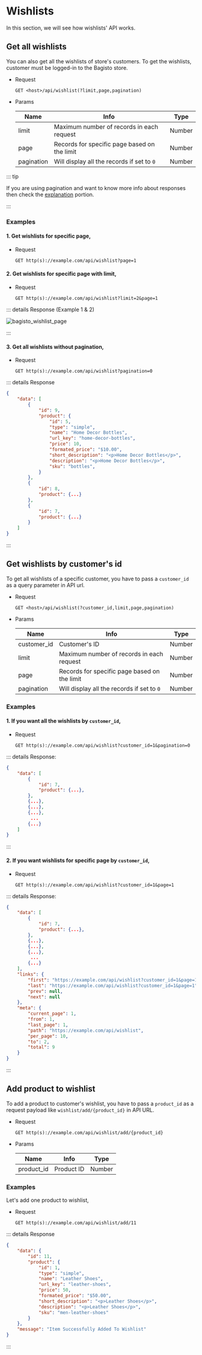# Wishlists

In this section, we will see how wishlists' API works.

## Get all wishlists

You can also get all the wishlists of store's customers. To get the wishlists, customer must be logged-in to the Bagisto store.

- Request

  `GET <host>/api/wishlist(?limit,page,pagination)`

- Params

  | Name       | Info                                         | Type   |
  | ---------- | -------------------------------------------- | ------ |
  | limit      | Maximum number of records in each request    | Number |
  | page       | Records for specific page based on the limit | Number |
  | pagination | Will display all the records if set to `0`   | Number |

::: tip

If you are using pagination and want to know more info about responses then check the [explanation](./explanation) portion.

:::

### Examples

#### 1. Get wishlists for specific page,

- Request

  `GET http(s)://example.com/api/wishlist?page=1`

#### 2. Get wishlists for specific page with limit,

- Request

  `GET http(s)://example.com/api/wishlist?limit=2&page=1`

::: details Response (Example 1 & 2)

![bagisto_wishlist_page](../assets/images/api/bagisto_wishlist_page.jpg)

:::

#### 3. Get all wishlists without pagination,

- Request

  `GET http(s)://example.com/api/wishlist?pagination=0`

::: details Response

~~~json
{
    "data": [
        {
            "id": 9,
            "product": {
                "id": 5,
                "type": "simple",
                "name": "Home Decor Bottles",
                "url_key": "home-decor-bottles",
                "price": 10,
                "formated_price": "$10.00",
                "short_description": "<p>Home Decor Bottles</p>",
                "description": "<p>Home Decor Bottles</p>",
                "sku": "bottles",
            }
        },
        {
            "id": 8,
            "product": {...}
        },
        {
            "id": 7,
            "product": {...}
        }
    ]
}
~~~

:::

## Get wishlists by customer's id

To get all wishlists of a specific customer, you have to pass a `customer_id` as a query parameter in API url.

- Request

  `GET <host>/api/wishlist(?customer_id,limit,page,pagination)`

- Params

  | Name        | Info                                         | Type   |
  | ----------- | -------------------------------------------- | ------ |
  | customer_id | Customer's ID                                | Number |
  | limit       | Maximum number of records in each request    | Number |
  | page        | Records for specific page based on the limit | Number |
  | pagination  | Will display all the records if set to `0`   | Number |

### Examples

#### 1. If you want all the wishlists by `customer_id`,

- Request

  `GET http(s)://example.com/api/wishlist?customer_id=1&pagination=0`

::: details Response:

~~~json
{
    "data": [
        {
            "id": 7,
            "product": {...},
        },
        {...},
        {...},
        {...},
         ...
        {...}
    ]
}
~~~

:::

#### 2. If you want wishlists for specific page by `customer_id`,

- Request

  `GET http(s)://example.com/api/wishlist?customer_id=1&page=1`

::: details Response:

~~~json
{
    "data": [
        {
            "id": 7,
            "product": {...},
        },
        {...},
        {...},
        {...},
         ...
        {...}
    ],
    "links": {
        "first": "https://example.com/api/wishlist?customer_id=1&page=1",
        "last": "https://example.com/api/wishlist?customer_id=1&page=1",
        "prev": null,
        "next": null
    },
    "meta": {
        "current_page": 1,
        "from": 1,
        "last_page": 1,
        "path": "https://example.com/api/wishlist",
        "per_page": 10,
        "to": 2,
        "total": 9
    }
}
~~~

:::

## Add product to wishlist

To add a product to customer's wishlist, you have to pass a `product_id` as a request payload like `wishlist/add/{product_id}` in API URL.

- Request

  `GET http(s)://example.com/api/wishlist/add/{product_id}`

- Params

  | Name       | Info       | Type   |
  | ---------- | ---------- | ------ |
  | product_id | Product ID | Number |

### Examples

Let's add one product to wishlist,

- Request

  `GET http(s)://example.com/api/wishlist/add/11`

::: details Response

~~~json
{
    "data": {
        "id": 11,
        "product": {
            "id": 1,
            "type": "simple",
            "name": "Leather Shoes",
            "url_key": "leather-shoes",
            "price": 50,
            "formated_price": "$50.00",
            "short_description": "<p>Leather Shoes</p>",
            "description": "<p>Leather Shoes</p>",
            "sku": "men-leather-shoes"
        }
    },
    "message": "Item Successfully Added To Wishlist"
}
~~~

:::

